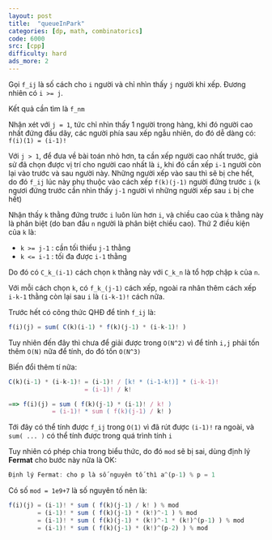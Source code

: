 ```yaml
---
layout: post
title:  "queueInPark"
categories: [dp, math, combinatorics]
code: 6000
src: [cpp]
difficulty: hard
ads_more: 2
---
```


Gọi `f_ij` là số cách cho `i` người và chỉ nhìn thấy `j` người khi xếp. Đương nhiên có `i >= j`.

Kết quả cần tìm là `f_nm`

Nhận xét với `j = 1`, tức chỉ nhìn thấy 1 người trong hàng, khi đó người cao nhất đứng đầu dãy, các người phía sau xếp ngẫu nhiên, do đó dễ dàng có: `f(i)(1) = (i-1)!`

Với `j > 1`, để đưa về bài toán nhỏ hơn, ta cần xếp người cao nhất trước, giả sử đã chọn được vị trí cho người cao nhất là `i`, khi đó cần xếp `i-1` người còn lại vào trước và sau người này. Những người xếp vào sau thì sẽ bị che hết, do đó `f_ij` lúc này phụ thuộc vào cách xếp `f(k)(j-1)` người đứng trước `i` (`k` ngươi đứng trước cần nhìn thấy `j-1` người vì những người xếp sau `i` bị che hết)

Nhận thấy `k` thằng đứng trước `i` luôn lùn hơn `i`, và chiều cao của `k` thằng này là phân biệt (do ban đầu `n` người là phân biệt chiều cao). Thứ 2 điều kiện của `k` là:

 + `k >= j-1` : cần tối thiểu `j-1` thằng
 + `k <= i-1` : tối đa được `i-1` thằng

Do đó có `C_k_(i-1)` cách chọn `k` thằng này với `C_k_n` là tổ hợp chập `k` của `n`.

Với mỗi cách chọn `k`, có `f_k_(j-1)` cách xếp, ngoài ra nhân thêm cách xếp `i-k-1` thằng còn lại sau `i` là `(i-k-1)!` cách nữa.

Trước hết có công thức QHĐ để tính `f_ij` là:

```js
f(i)(j) = sum( C(k)(i-1) * f(k)(j-1) * (i-k-1)! )
```

Tuy nhiên đến đây thì chưa để giải được trong `O(N^2)` vì để tính `i,j` phải tốn thêm `O(N)` nữa để tính, do đó tốn `O(N^3)`

Biến đổi thêm tí nữa:

```js
C(k)(i-1) * (i-k-1)! = (i-1)! / [k! * (i-1-k!)] * (i-k-1)!
                     = (i-1)! / k!

==> f(i)(j) = sum ( f(k)(j-1) * (i-1)! / k! )
            = (i-1)! * sum ( f(k)(j-1) / k! )
```

Tới đây có thể tính được `f_ij` trong `O(1)` vì đã rút được `(i-1)!` ra ngoài, và `sum( ... )` có thể tính được trong quá trình tính `i`

Tuy nhiên có phép chia trong biểu thức, do đó `mod` sẽ bị sai, dùng định lý **Fermat** cho bước này nữa là OK:

```js
Định lý Fermat: cho p là số nguyên tố thì a^(p-1) % p = 1
```

Có số `mod = 1e9+7` là số nguyên tố nên là:

```js
f(i)(j) = (i-1)! * sum ( f(k)(j-1) / k! ) % mod
        = (i-1)! * sum ( f(k)(j-1) * (k!)^-1 ) % mod
        = (i-1)! * sum ( f(k)(j-1) * (k!)^-1 * (k!)^(p-1) ) % mod
        = (i-1)! * sum ( f(k)(j-1) * (k!)^(p-2) ) % mod
```
